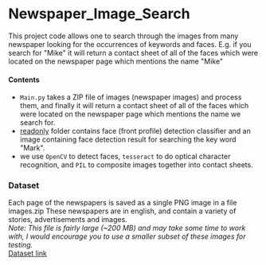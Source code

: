 # Newspaper_Image_Search
This project code allows one to search through the images from many newspaper looking for the occurrences of keywords and faces. E.g. if you search for "Mike" it will return a contact sheet of all of the faces which were located on the newspaper page which mentions the name "Mike"
<br>

#### Contents
* `Main.py` takes a ZIP file of images (newspaper images) and process them, and finally it will return a contact sheet of all of the faces 
which were located on the newspaper page which mentions the name we search for. <br>
* [readonly](/readonly) folder contains face (front profile) detection classifier and an image containing face detection result for searching the key word "Mark".
* we use `OpenCV` to detect faces, `tesseract` to do optical character recognition, and `PIL` to composite images together into contact sheets.
### Dataset
Each page of the newspapers is saved as a single PNG image in a file images.zip These newspapers are in english, and contain a 
variety of stories, advertisements and images. <br>
*Note: This file is fairly large (~200 MB) and may take some time to work with, I would encourage you to use a smaller subset of these images for testing.*
<br> [Dataset link](https://drive.google.com/file/d/1ShWzDqKZdbSqYWh_E7m9u9Aq8xAtCj2q/view?usp=sharing)
